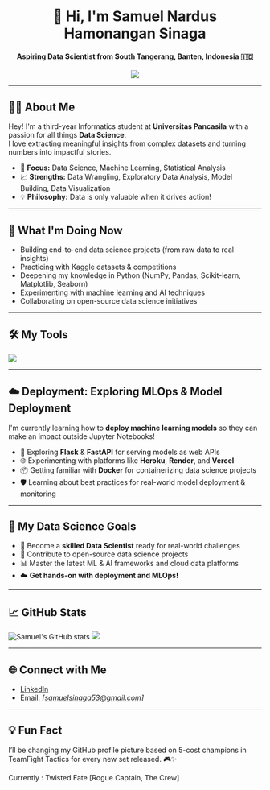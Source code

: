 <h1 align="center">👋 Hi, I'm Samuel Nardus Hamonangan Sinaga</h1>
<h4 align="center">Aspiring Data Scientist from South Tangerang, Banten, Indonesia 🇮🇩</h4>

<p align="center">
  <a href="https://www.linkedin.com/in/samuel-nardus-hamonangan-sinaga-25868928b/" target="_blank">
    <img src="https://img.shields.io/badge/-Connect%20on%20LinkedIn-0077B5?style=flat-square&logo=linkedin&logoColor=white"/>
  </a>
</p>

---

## 🧑‍💻 About Me

Hey! I'm a third-year Informatics student at **Universitas Pancasila** with a passion for all things **Data Science**.  
I love extracting meaningful insights from complex datasets and turning numbers into impactful stories.

- 🔬 **Focus:** Data Science, Machine Learning, Statistical Analysis
- 📈 **Strengths:** Data Wrangling, Exploratory Data Analysis, Model Building, Data Visualization
- 💡 **Philosophy:** Data is only valuable when it drives action!

---

## 🚀 What I'm Doing Now

- Building end-to-end data science projects (from raw data to real insights)
- Practicing with Kaggle datasets & competitions
- Deepening my knowledge in Python (NumPy, Pandas, Scikit-learn, Matplotlib, Seaborn)
- Experimenting with machine learning and AI techniques
- Collaborating on open-source data science initiatives

---

## 🛠️ My Tools

<p align="left">
  <img src="https://skillicons.dev/icons?i=python,js,php,html,css,sql,git,vscode,figma,anaconda" />
</p>

---

## ☁️ Deployment: Exploring MLOps & Model Deployment

I'm currently learning how to **deploy machine learning models** so they can make an impact outside Jupyter Notebooks!

- 🚀 Exploring **Flask** & **FastAPI** for serving models as web APIs
- 🌐 Experimenting with platforms like **Heroku**, **Render**, and **Vercel**
- 📦 Getting familiar with **Docker** for containerizing data science projects
- 🛡️ Learning about best practices for real-world model deployment & monitoring

---

## 🎯 My Data Science Goals

- 🥇 Become a **skilled Data Scientist** ready for real-world challenges
- 🤝 Contribute to open-source data science projects
- 📊 Master the latest ML & AI frameworks and cloud data platforms
- ☁️ **Get hands-on with deployment and MLOps!**

---

## 📈 GitHub Stats

<p align="left">
  <img src="https://github-readme-stats.vercel.app/api?username=itsam77&show_icons=true&theme=radical&hide_border=true" alt="Samuel's GitHub stats" />
  <img src="https://github-readme-stats.vercel.app/api/top-langs/?username=itsam77&layout=compact&theme=radical&hide_border=true" />
</p>

---

## 🌐 Connect with Me

- [LinkedIn](https://www.linkedin.com/in/samuel-nardus-hamonangan-sinaga-25868928b/)
- Email: *[samuelsinaga53@gmail.com]*

---

## 💡 Fun Fact

I’ll be changing my GitHub profile picture based on 5-cost champions in TeamFight Tactics for every new set released. 🎮✨

Currently : Twisted Fate [Rogue Captain, The Crew]


